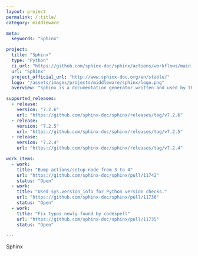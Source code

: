 ```yaml
---
layout: project
permalink: /:title/
category: middleware

meta:
  keywords: "Sphinx"

project:
  title: "Sphinx"
  type: "Python"
  ci_url: "https://github.com/sphinx-doc/sphinx/actions/workflows/main.yml"
  url: "Sphinx"
  project_official_url: "http://www.sphinx-doc.org/en/stable/"
  logo: "/assets/images/projects/middleware/sphinx/logo.png"
  overview: "Sphinx is a documentation generator written and used by the Python community. It is written in Python, and also used in other environments. Sphinx converts reStructuredText files into HTML websites and other formats including PDF, EPub, Texinfo and man. Sphinx provides the ability to apply themes to HTML and HTML-based formats. Sphinx has several built-in themes, including alabaster, classic, sphinxdoc, and scrolls."

supported_releases:
  - release:
    version: "7.2.6"
    url: "https://github.com/sphinx-doc/sphinx/releases/tag/v7.2.6"
  - release:
    version: "7.2.5"
    url: "https://github.com/sphinx-doc/sphinx/releases/tag/v7.2.5"
  - release:
    version: "7.2.4"
    url: "https://github.com/sphinx-doc/sphinx/releases/tag/v7.2.4"

work_items:
  - work:
    title: "Bump actions/setup-node from 3 to 4"
    url: "https://github.com/sphinx-doc/sphinx/pull/11742"
    status: "Open"
  - work:
    title: "Used sys.version_info for Python version checks."
    url: "https://github.com/sphinx-doc/sphinx/pull/11736"
    status: "Open"
  - work:
    title: "Fix typos newly found by codespell"
    url: "https://github.com/sphinx-doc/sphinx/pull/11735"
    status: "Open"

---
```


<p>Sphinx</p>
